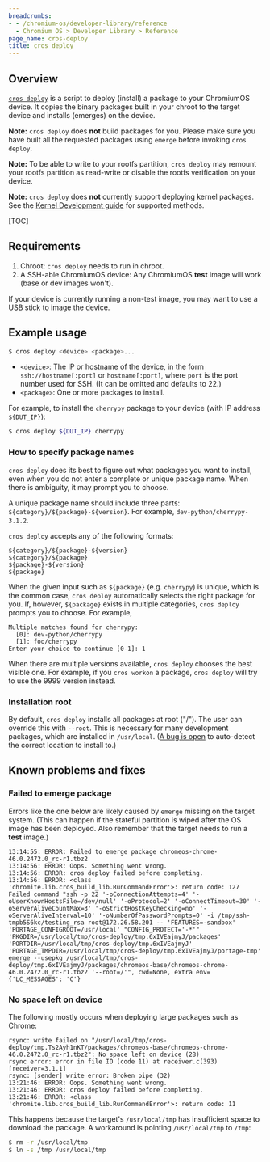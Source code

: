 ```yaml
---
breadcrumbs:
- - /chromium-os/developer-library/reference
  - Chromium OS > Developer Library > Reference
page_name: cros-deploy
title: cros deploy
---
```


## Overview

[`cros deploy`][script] is a script to deploy (install) a package to your
ChromiumOS device. It copies the binary packages built in your chroot to the
target device and installs (emerges) on the device.

**Note:** `cros deploy` does **not** build packages for you. Please make sure
you have built all the requested packages using `emerge` before invoking `cros
deploy`.

**Note:** To be able to write to your rootfs partition, `cros deploy` may
remount your rootfs partition as read-write or disable the rootfs verification
on your device.

**Note:** `cros deploy` does **not** currently support deploying kernel
packages.  See the [Kernel Development guide][deploying-kernel] for supported
methods.

[script]: https://chromium.googlesource.com/chromiumos/chromite/+/HEAD/cli/cros/cros_deploy.py
[deploying-kernel]: kernel_development.md#Build-and-deploy

[TOC]

## Requirements

1.  Chroot: `cros deploy` needs to run in chroot.
2.  A SSH-able ChromiumOS device: Any ChromiumOS **test** image will work
    (base or dev images won't).

If your device is currently running a non-test image, you may want to use a USB
stick to image the device.

## Example usage

```bash
$ cros deploy <device> <package>...
```

*   `<device>`: The IP or hostname of the device, in the form
    `ssh://hostname[:port]` or `hostname[:port]`, where `port` is the port
    number used for SSH. (It can be omitted and defaults to 22.)
*   `<package>`: One or more packages to install.

For example, to install the `cherrypy` package to your device (with IP address
`${DUT_IP}`):

```bash
$ cros deploy ${DUT_IP} cherrypy
```

### How to specify package names

`cros deploy` does its best to figure out what packages you want to install,
even when you do not enter a complete or unique package name. When there is
ambiguity, it may prompt you to choose.

A unique package name should include three parts:
`${category}/${package}-${version}`. For example, `dev-python/cherrypy-3.1.2`.

`cros deploy` accepts any of the following formats:

```none
${category}/${package}-${version}
${category}/${package}
${package}-${version}
${package}
```

When the given input such as `${package}` (e.g. `cherrypy`) is unique, which is
the common case, `cros deploy` automatically selects the right package for you.
If, however, `${package}` exists in multiple categories, `cros deploy` prompts
you to choose. For example,

```none
Multiple matches found for cherrypy:
  [0]: dev-python/cherrypy
  [1]: foo/cherrypy
Enter your choice to continue [0-1]: 1
```

When there are multiple versions available, `cros deploy` chooses the best visible
one. For example, if you `cros workon` a package, `cros deploy` will try to use
the 9999 version instead.

### Installation root

By default, `cros deploy` installs all packages at root ("/"). The user can
override this with `--root`. This is necessary for many development packages,
which are installed in `/usr/local`.
([A bug is open](https://issuetracker.google.com/issues/226160872)
to auto-detect the correct location to install to.)

## Known problems and fixes

### Failed to emerge package

Errors like the one below are likely caused by `emerge` missing on the target
system. (This can happen if the stateful partition is wiped after the OS image
has been deployed. Also remember that the target needs to run a **test** image.)

```none
13:14:55: ERROR: Failed to emerge package chromeos-chrome-46.0.2472.0_rc-r1.tbz2
13:14:56: ERROR: Oops. Something went wrong.
13:14:56: ERROR: cros deploy failed before completing.
13:14:56: ERROR: <class 'chromite.lib.cros_build_lib.RunCommandError'>: return code: 127
Failed command "ssh -p 22 '-oConnectionAttempts=4' '-oUserKnownHostsFile=/dev/null' '-oProtocol=2' '-oConnectTimeout=30' '-oServerAliveCountMax=3' '-oStrictHostKeyChecking=no' '-oServerAliveInterval=10' '-oNumberOfPasswordPrompts=0' -i /tmp/ssh-tmpb5S6kc/testing_rsa root@172.26.58.201 -- 'FEATURES=-sandbox' 'PORTAGE_CONFIGROOT=/usr/local' "CONFIG_PROTECT='-*'" 'PKGDIR=/usr/local/tmp/cros-deploy/tmp.6xIVEajmyJ/packages' 'PORTDIR=/usr/local/tmp/cros-deploy/tmp.6xIVEajmyJ' 'PORTAGE_TMPDIR=/usr/local/tmp/cros-deploy/tmp.6xIVEajmyJ/portage-tmp' emerge --usepkg /usr/local/tmp/cros-deploy/tmp.6xIVEajmyJ/packages/chromeos-base/chromeos-chrome-46.0.2472.0_rc-r1.tbz2 '--root=/'", cwd=None, extra env={'LC_MESSAGES': 'C'}
```

### No space left on device

The following mostly occurs when deploying large packages such as Chrome:

```none
rsync: write failed on "/usr/local/tmp/cros-deploy/tmp.Ts2Ayh1nKT/packages/chromeos-base/chromeos-chrome-46.0.2472.0_rc-r1.tbz2": No space left on device (28)
rsync error: error in file IO (code 11) at receiver.c(393) [receiver=3.1.1]
rsync: [sender] write error: Broken pipe (32)
13:21:46: ERROR: Oops. Something went wrong.
13:21:46: ERROR: cros deploy failed before completing.
13:21:46: ERROR: <class 'chromite.lib.cros_build_lib.RunCommandError'>: return code: 11
```

This happens because the target's `/usr/local/tmp` has insufficient space to
download the package. A workaround is pointing `/usr/local/tmp` to `/tmp`:

```bash
$ rm -r /usr/local/tmp
$ ln -s /tmp /usr/local/tmp
```
